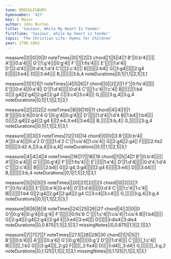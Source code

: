 ```yaml
---
tune: BROCKLESBURY
hymnnumber: '427'
key: G Major
author: John Burton
title: 'Saviour, While My Heart Is Tender'
firstline: 'Saviour, while my heart is tender'
topic: 'The Christian Life: Hymns for Children'
year: 1796-1862
---
```

measure||0||0||0||0
noteTimes||0||1||2||3
chord||1||5||4||1
B'||0:b'4||||||
A'||||0:a'4||||
G'||1:g'4||||0:g'4||
F'||||1:fis'4||||
E'||||||1:e'4||
D'||2:d'4||||||0:d'4;1:d'4
C'||||2:c'4||||
B||||||2:b4||
G||3:g4||||||2:g4
E||||||3:e4||
D||||3:d4||||
B,||||||||3:b,4
noteDurations||0,1||1,1||2,1||3,1

measure||1||1||1||1
noteTimes||4||5||6||7
chord||0||2||2||1
F'||0:fis'4||||||
E'||||0:e'4||0:e'4||
D'||1:d'4||||||0:d'4
C'||||1:c'4||1:c'4||
B||||||||1:b4
G||2:g4||2:g4||2:g4||2:g4
C||3:c4||3:c4||||
G,||||||3:g,4||3:g,4
noteDurations||0,1||1,1||2,1||3,1

measure||2||2||2||2
noteTimes||8||9||10||11
chord||4||4||1||1
B'||||||0:b'4||0:b'4
G'||0:g'4||0:g'4||||
D'||||||1:d'4||1:d'4
B||1:b4||1:b4||||
G||||2:g4||2:g4||2:g4
E||2:e4;3:e4||3:e4||||
B,||||||3:b,4||
G,||||||||3:g,4
noteDurations||0,1||1,1||2,1||3,1

measure||3||3||3
noteTimes||12||13||14
chord||0||0||3
B'||||0:b'4||
A'||0:a'4||||0:a'2
D'||||||1:d'2
C'||1:cis'4||1:cis'4||
G||2:g4||2:g4||
F||||||2:fis2
D||||||3:d2
A,||3:a,4||3:a,4||
noteDurations||0,1||1,1||2,1||3,1

measure||4||4||4||4
noteTimes||16||17||18||19
chord||1||5||4||1
B'||0:b'4||||||
A'||||0:a'4||||
G'||||||0:g'4||
F'||||1:fis'4||||
E'||||||1:e'4||
D'||1:d'4||||||0:d'4;1:d'4
C'||||2:c'4||||
B||||||2:b4||
G||2:g4;3:g4||||||2:g4
E||||||3:e4||
D||||3:d4||||
B,||||||||3:b,4
noteDurations||0,1||1,1||2,1||3,1

measure||5||5||5||5
noteTimes||20||21||22||23
chord||0||2||2||1
F'||0:fis'4||||||
E'||||0:e'4||0:e'4||
D'||1:d'4||||||0:d'4
C'||||1:c'4||1:c'4||
B||||||||1:b4
G||2:g4||2:g4||2:g4||2:g4
C||3:c4||3:c4||||
G,||||||3:g,4||3:g,4
noteDurations||0,1||1,1||2,1||3,1

measure||6||6||6||6
noteTimes||24||25||26||27
chord||4||2||0||0
G'||0:g'4||0:g'4||0:g'4||
F'||||||||0:fis'8
C'||||1:c'4||1:cis'4||1:cis'4
B||1:b4||||||
G||2:g4||2:g4||2:g4||2:g4
E||3:e4||3:e4||||
D||||||3:dis4||3:dis4
noteDurations||0,0.875||1,1||2,1||3,1
missingNotes||0,0.875||1,1||2,1||3,1

measure||7||7||7||7
noteTimes||27.5||28||29||30
chord||1||1||5||1
B'||||0:b'4||||
A'||||||0:a'4||
G'||0:g'8||||||0:g'2
D'||||1:d'4||||
C'||||||_1:c'4||
B||||||||_1:b2
G||||2:g4||||_2:g2
F||||||_2:fis4||
D||||3:d4||_3:d4||
G,||||||||_3:g,2
noteDurations||0,1.125||1,1||2,1||3,1
missingNotes||0,1.125||1,1||2,1||3,1

